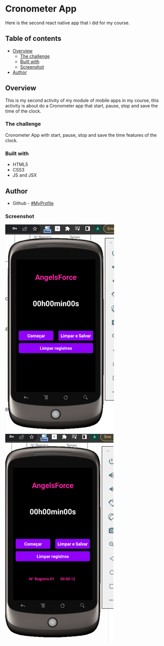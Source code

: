 # Cronometer App

Here is the second react native app that i did for my course.

## Table of contents

- [Overview](#overview)
  - [The challenge](#the-challenge)
  - [Built with](#built-with)
  - [Screenshot](#Screenshot)
- [Author](#author)

## Overview
This is my second activity of my module of mobile apps in my course, this activity is about do a Cronometer app that start, pause, stop and save the time of the clock.
### The challenge

Cronometer App with start, pause, stop and save the time features of the clock.

### Built with

- HTML5
- CSS3
- JS and JSX

## Author

- Github - [#MyProfile](https://github.com/AlanDavid-007/Cronometer/)

### Screenshot

![First Slide](./Cronometer/images/Home.png)
![Second Slide](./Cronometer/images/Register.png)
